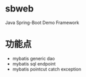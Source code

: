 # sbweb
Java Spring-Boot Demo Framework

# 功能点
* mybatis generic dao
* mybatis sql endpoint
* mybatis pointcut catch exception
